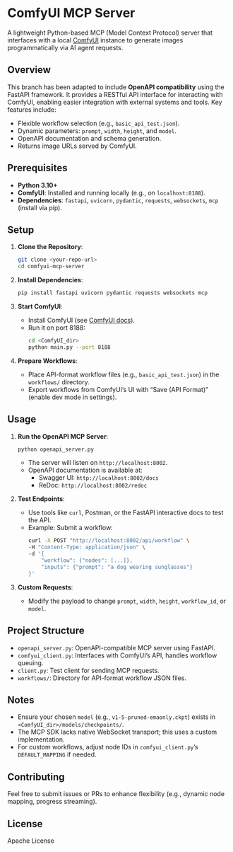 # ComfyUI MCP Server

A lightweight Python-based MCP (Model Context Protocol) server that interfaces with a local [ComfyUI](https://github.com/comfyanonymous/ComfyUI) instance to generate images programmatically via AI agent requests.

## Overview

This branch has been adapted to include **OpenAPI compatibility** using the FastAPI framework. It provides a RESTful API interface for interacting with ComfyUI, enabling easier integration with external systems and tools. Key features include:
- Flexible workflow selection (e.g., `basic_api_test.json`).
- Dynamic parameters: `prompt`, `width`, `height`, and `model`.
- OpenAPI documentation and schema generation.
- Returns image URLs served by ComfyUI.

## Prerequisites

- **Python 3.10+**
- **ComfyUI**: Installed and running locally (e.g., on `localhost:8188`).
- **Dependencies**: `fastapi`, `uvicorn`, `pydantic`, `requests`, `websockets`, `mcp` (install via pip).

## Setup

1. **Clone the Repository**:
   ```bash
   git clone <your-repo-url>
   cd comfyui-mcp-server
   ```

2. **Install Dependencies**:
   ```bash
   pip install fastapi uvicorn pydantic requests websockets mcp
   ```

3. **Start ComfyUI**:
   - Install ComfyUI (see [ComfyUI docs](https://github.com/comfyanonymous/ComfyUI)).
   - Run it on port 8188:
     ```bash
     cd <ComfyUI_dir>
     python main.py --port 8188
     ```

4. **Prepare Workflows**:
   - Place API-format workflow files (e.g., `basic_api_test.json`) in the `workflows/` directory.
   - Export workflows from ComfyUI’s UI with “Save (API Format)” (enable dev mode in settings).

## Usage

1. **Run the OpenAPI MCP Server**:
   ```bash
   python openapi_server.py
   ```

   - The server will listen on `http://localhost:8002`.
   - OpenAPI documentation is available at:
     - Swagger UI: `http://localhost:8002/docs`
     - ReDoc: `http://localhost:8002/redoc`

2. **Test Endpoints**:
   - Use tools like `curl`, Postman, or the FastAPI interactive docs to test the API.
   - Example: Submit a workflow:
     ```bash
     curl -X POST "http://localhost:8002/api/workflow" \
     -H "Content-Type: application/json" \
     -d '{
         "workflow": {"nodes": [...]},
         "inputs": {"prompt": "a dog wearing sunglasses"}
     }'
     ```

3. **Custom Requests**:
   - Modify the payload to change `prompt`, `width`, `height`, `workflow_id`, or `model`.

## Project Structure

- `openapi_server.py`: OpenAPI-compatible MCP server using FastAPI.
- `comfyui_client.py`: Interfaces with ComfyUI’s API, handles workflow queuing.
- `client.py`: Test client for sending MCP requests.
- `workflows/`: Directory for API-format workflow JSON files.

## Notes

- Ensure your chosen `model` (e.g., `v1-5-pruned-emaonly.ckpt`) exists in `<ComfyUI_dir>/models/checkpoints/`.
- The MCP SDK lacks native WebSocket transport; this uses a custom implementation.
- For custom workflows, adjust node IDs in `comfyui_client.py`’s `DEFAULT_MAPPING` if needed.

## Contributing

Feel free to submit issues or PRs to enhance flexibility (e.g., dynamic node mapping, progress streaming).

## License

Apache License